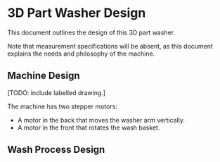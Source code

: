 # 3D Part Washer Design

This document outlines the design of this 3D part washer.

Note that measurement specifications will be absent, as this document explains the needs and philosophy of the machine.


## Machine Design

[TODO: include labelled drawing.]

The machine has two stepper motors:
- A motor in the back that moves the washer arm vertically.
- A motor in the front that rotates the wash basket.


## Wash Process Design
